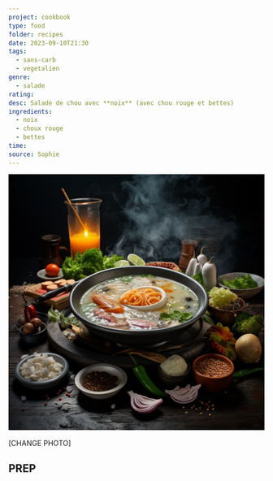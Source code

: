 ```yaml
---
project: cookbook
type: food
folder: recipes
date: 2023-09-10T21:30
tags:
  - sans-carb
  - vegetalien
genre:
  - salade
rating: 
desc: Salade de chou avec **noix** (avec chou rouge et bettes)
ingredients:
  - noix
  - choux rouge
  - bettes
time: 
source: Sophie
---
```


![IMAGE](_default.png)


[CHANGE PHOTO]



## PREP




